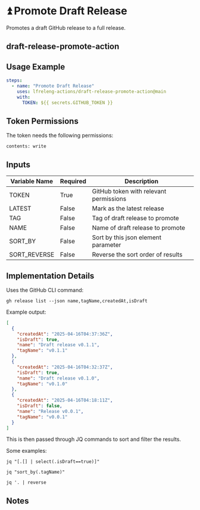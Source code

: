 <!--
# SPDX-License-Identifier: Apache-2.0
# SPDX-FileCopyrightText: 2025 The Linux Foundation
-->

# ⏫ Promote Draft Release

Promotes a draft GitHub release to a full release.

## draft-release-promote-action

## Usage Example

<!-- markdownlint-disable MD046 -->

```yaml
steps:
  - name: "Promote Draft Release"
    uses: lfreleng-actions/draft-release-promote-action@main
    with:
      TOKEN: ${{ secrets.GITHUB_TOKEN }}
```

<!-- markdownlint-enable MD046 -->

## Token Permissions

The token needs the following permissions:

`contents: write`

## Inputs

<!-- markdownlint-disable MD013 -->

| Variable Name | Required | Description                            |
| ------------- | -------- | -------------------------------------- |
| TOKEN         | True     | GitHub token with relevant permissions |
| LATEST        | False    | Mark as the latest release             |
| TAG           | False    | Tag of draft release to promote        |
| NAME          | False    | Name of draft release to promote       |
| SORT_BY       | False    | Sort by this json element parameter    |
| SORT_REVERSE  | False    | Reverse the sort order of results      |

<!-- markdownlint-enable MD013 -->

## Implementation Details

Uses the GitHub CLI command:

`gh release list --json name,tagName,createdAt,isDraft`

Example output:

```json
[
  {
    "createdAt": "2025-04-16T04:37:36Z",
    "isDraft": true,
    "name": "Draft release v0.1.1",
    "tagName": "v0.1.1"
  },
  {
    "createdAt": "2025-04-16T04:32:37Z",
    "isDraft": true,
    "name": "Draft release v0.1.0",
    "tagName": "v0.1.0"
  },
  {
    "createdAt": "2025-04-16T04:18:11Z",
    "isDraft": false,
    "name": "Release v0.0.1",
    "tagName": "v0.0.1"
  }
]
```

This is then passed through JQ commands to sort and filter the results.

Some examples:

`jq "[.[] | select(.isDraft==true)]"`

`jq "sort_by(.tagName)"`

`jq '. | reverse`

## Notes
